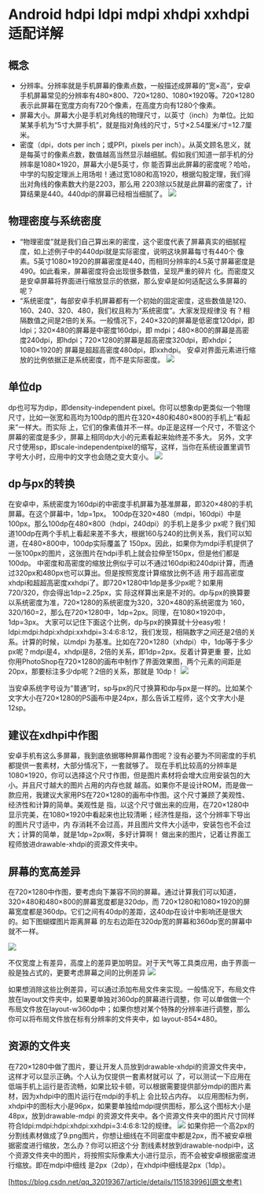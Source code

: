 # Android hdpi ldpi mdpi xhdpi xxhdpi适配详解

## 概念
- 分辨率。分辨率就是手机屏幕的像素点数，一般描述成屏幕的“宽×高”，安卓手机屏幕常见的分辨率有480×800、720×1280、1080×1920等。720×1280表示此屏幕在宽度方向有720个像素，在高度方向有1280个像素。
- 屏幕大小。屏幕大小是手机对角线的物理尺寸，以英寸（inch）为单位。比如某某手机为“5寸大屏手机”，就是指对角线的尺寸，5寸×2.54厘米/寸=12.7厘米。
- 密度（dpi，dots per inch；或PPI，pixels per inch）。从英文顾名思义，就是每英寸的像素点数，数值越高当然显示越细腻。假如我们知道一部手机的分辨率是1080×1920，屏幕大小是5英寸，你 能否算出此屏幕的密度呢？哈哈，中学的勾股定理派上用场啦！通过宽1080和高1920，根据勾股定理，我们得出对角线的像素数大约是2203，那么用 2203除以5就是此屏幕的密度了，计算结果是440。440dpi的屏幕已经相当细腻了。
![](media/17032045891657.jpg)

## 物理密度与系统密度
- “物理密度”就是我们自己算出来的密度，这个密度代表了屏幕真实的细腻程度，如上述例子中的440dpi就是实际密度，说明这块屏幕每寸有440个 像素。5英寸1080×1920的屏幕密度是440，而相同分辨率的4.5英寸屏幕密度是490。如此看来，屏幕密度将会出现很多数值，呈现严重的碎片 化。而密度又是安卓屏幕将界面进行缩放显示的依据，那么安卓是如何适配这么多屏幕的呢？
- “系统密度”，每部安卓手机屏幕都有一个初始的固定密度，这些数值是120、160、240、320、480，我们权且称为“系统密度”。大家发现规律没 有？相隔数值之间是2倍的关系。一般情况下，240×320的屏幕是低密度120dpi，即ldpi；320×480的屏幕是中密度160dpi，即 mdpi；480×800的屏幕是高密度240dpi，即hdpi；720×1280的屏幕是超高密度320dpi，即xhdpi；1080×1920的 屏幕是超超高密度480dpi，即xxhdpi。
安卓对界面元素进行缩放的比例依据正是系统密度，而不是实际密度。
![](media/17032046075604.jpg)

## 单位dp
dp也可写为dip，即density-independent pixel。你可以想象dp更类似一个物理尺寸，比如一张宽和高均为100dp的图片在320×480和480×800的手机上“看起来”一样大。而实际 上，它们的像素值并不一样。dp正是这样一个尺寸，不管这个屏幕的密度是多少，屏幕上相同dp大小的元素看起来始终差不多大。
另外，文字尺寸使用sp，即scale-independentpixel的缩写，这样，当你在系统设置里调节字号大小时，应用中的文字也会随之变大变小。
![](media/17032046779401.jpg)
## dp与px的转换
在安卓中，系统密度为160dpi的中密度手机屏幕为基准屏幕，即320×480的手机屏幕。在这个屏幕中，1dp=1px。
100dp在320×480（mdpi，160dpi）中是100px。那么100dp在480×800（hdpi，240dpi）的手机上是多少 px呢？我们知道100dp在两个手机上看起来差不多大，根据160与240的比例关系，我们可以知道，在480×800中，100dp实际覆盖了 150px。因此，如果你为mdpi手机提供了一张100px的图片，这张图片在hdpi手机上就会拉伸至150px，但是他们都是100dp。
中密度和高密度的缩放比例似乎可以不通过160dpi和240dpi计算，而通过320px和480px也可以算出。但是按照宽度计算缩放比例不适 用于超高密度xhdpi和超超高密度xxhdpi了。即720×1280中1dp是多少px呢？如果用720/320，你会得出1dp=2.25px，实 际这样算出来是不对的。dp与px的换算要以系统密度为准，720×1280的系统密度为320，320×480的系统密度为 160，320/160=2，那么在720×1280中，1dp=2px。同理，在1080×1920中，1dp=3px。
大家可以记住下面这个比例，dp与px的换算就十分easy啦！
ldpi:mdpi:hdpi:xhdpi:xxhdpi=3:4:6:8:12，我们发现，相隔数字之间还是2倍的关系。计算的时候，以mdpi 为基准。比如在720×1280（xhdpi）中，1dp等于多少px呢？mdpi是4，xhdpi是8，2倍的关系，即1dp=2px。反着计算更重 要，比如你用PhotoShop在720×1280的画布中制作了界面效果图，两个元素的间距是20px，那要标注多少dp呢？2倍的关系，那就是 10dp！
![](media/17032047946126.jpg)

当安卓系统字号设为“普通”时，sp与px的尺寸换算和dp与px是一样的。比如某个文字大小在720×1280的PS画布中是24px，那么告诉工程师，这个文字大小是12sp。
 
## 建议在xdhpi中作图
安卓手机有这么多屏幕，我到底依据哪种屏幕作图呢？没有必要为不同密度的手机都提供一套素材，大部分情况下，一套就够了。
现在手机比较高的分辨率是1080×1920，你可以选择这个尺寸作图，但是图片素材将会增大应用安装包的大小。并且尺寸越大的图片占用的内存也就 越高。如果你不是设计ROM，而是做一款应用，我建议大家用PS在720×1280的画布中作图。这个尺寸兼顾了美观性、经济性和计算的简单。美观性是 指，以这个尺寸做出来的应用，在720×1280中显示完美，在1080×1920中看起来也比较清晰；经济性是指，这个分辨率下导出的图片尺寸适中，内 存消耗不会过高，并且图片文件大小适中，安装包也不会过大；计算的简单，就是1dp=2px啊，多好计算啊！
做出来的图片，记着让界面工程师放进drawable-xhdpi的资源文件夹中。
 
## 屏幕的宽高差异
在720×1280中作图，要考虑向下兼容不同的屏幕。通过计算我们可以知道，320×480和480×800的屏幕宽度都是320dp，而 720×1280和1080×1920的屏幕宽度都是360dp。它们之间有40dp的差距，这40dp在设计中影响还是很大的。如下图蝴蝶图片距离屏幕 的左右边距在320dp宽的屏幕和360dp宽的屏幕中就不一样。
 
![](media/17032048968428.jpg)

不仅宽度上有差异，高度上的差异更加明显。对于天气等工具类应用，由于界面一般是独占式的，更要考虑屏幕之间的比例差异
![](media/17032049334938.jpg)



如果想消除这些比例差异，可以通过添加布局文件来实现。一般情况下，布局文件放在layout文件夹中，如果要单独对360dp的屏幕进行调整，你 可以单做做一个布局文件放在layout-w360dp中；如果你想对某个特殊的分辨率进行调整，那么你可以将布局文件放在标有分辨率的文件夹中，如 layout-854×480。
 
## 资源的文件夹
在720×1280中做了图片，要让开发人员放到drawable-xhdpi的资源文件夹中，这样才可以显示正确。个人认为仅提供一套素材就可以 了，可以测试一下应用在低端手机上运行是否流畅，如果比较卡顿，可以根据需要提供部分mdpi的图片素材，因为xhdpi中的图片运行在mdpi的手机上 会比较占内存。
以应用图标为例，xhdpi中的图标大小是96px，如果要单独给mdpi提供图标，那么这个图标大小是48px，放到drawable-mdpi 的资源文件夹中。各个资源文件夹中的图片尺寸同样符合ldpi:mdpi:hdpi:xhdpi:xxhdpi=3:4:6:8:12的规律。
![](media/17032049605181.jpg)
如果你把一个高2px的分割线素材做成了9.png图片，你想让细线在不同密度中都是2px，而不被安卓根据密度进行缩放，怎么办？你可以把这个分 割线素材放到drawable-nodpi中，这个资源文件夹中的图片，将按照实际像素大小进行显示，而不会被安卓根据密度进行缩放。即在mdpi中细线 是2px（2dp），在xhdpi中细线是2px（1dp）。
 
[https://blog.csdn.net/qq_32019367/article/details/115183996](原文参考)